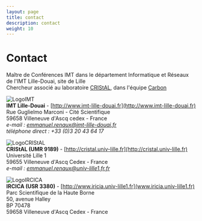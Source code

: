 ```yaml
---
layout: page
title: contact
description: contact
weight: 10
---
```



# Contact
Maître de Conférences IMT dans le département Informatique et Réseaux de l'IMT Lille-Douai, site de Lille  
Chercheur associé au laboratoire [CRIStAL](http://cristal.univ-lille.fr), dans l'équipe [Carbon](http://www.cristal.univ-lille.fr/carbon/)


![LogoIMT]({{site.url}}/img/logo_imtlille.svg)  
**IMT Lille-Douai** - [http://www.imt-lille-douai.fr](http://www.imt-lille-douai.fr)  
Rue Guglielmo Marconi - Cité Scientifique  
59658 Villeneuve d'Ascq cedex - France  
*e-mail : <a href="mailto:emmanuel.renaux@imt-lille-douai.fr">emmanuel.renaux@imt-lille-douai.fr</a>    
téléphone direct : +33 (0)3 20 43 64 17*  


![LogoCRIStAL]({{site.url}}/img/logoCRIStAL.svg)  
**CRIStAL (UMR 9189)** - [http://cristal.univ-lille.fr](http://cristal.univ-lille.fr)  
Université Lille 1  
59655 Villeneuve d'Ascq Cedex - France    
*e-mail : <a href="mailto:emmanuel.renaux@univ-lille1.fr">emmanuel.renaux@univ-lille1.fr.fr</a>*


![LogoIRCICA]({{site.url}}/img/Logo_Ircica_Couleur_RVB_1.jpg)  
**IRCICA (USR 3380)** - [http://www.iricia.univ-lille1.fr](www.iricia.univ-lille1.fr)   
Parc Scientifique de la Haute Borne  
50, avenue Halley  
BP 70478  
59658 Villeneuve d'Ascq Cedex - France

